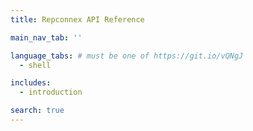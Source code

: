 ```yaml
---
title: Repconnex API Reference

main_nav_tab: ''

language_tabs: # must be one of https://git.io/vQNgJ
  - shell  

includes:
  - introduction    

search: true
---
```

